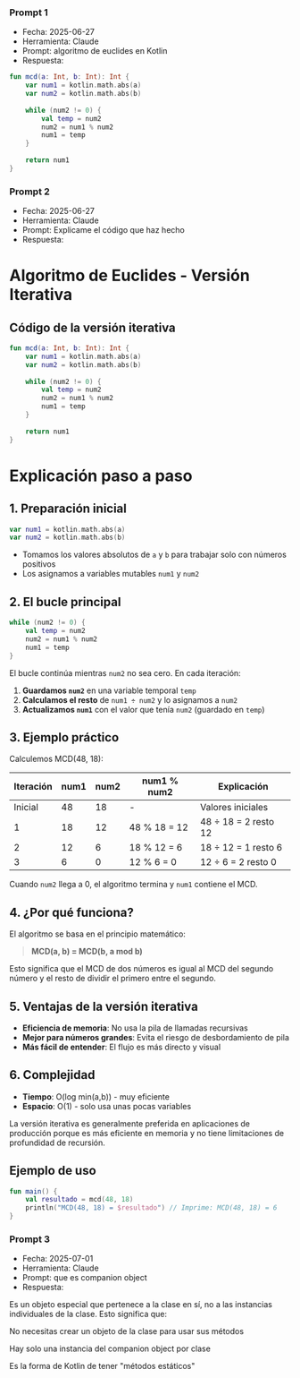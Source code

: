 ### Prompt 1
- Fecha: 2025-06-27
- Herramienta: Claude
- Prompt: algoritmo de euclides en Kotlin
- Respuesta: 
```kotlin
fun mcd(a: Int, b: Int): Int {
    var num1 = kotlin.math.abs(a)
    var num2 = kotlin.math.abs(b)
    
    while (num2 != 0) {
        val temp = num2
        num2 = num1 % num2
        num1 = temp
    }
    
    return num1
}
```

### Prompt 2
- Fecha: 2025-06-27
- Herramienta: Claude
- Prompt: Explicame el código que haz hecho
- Respuesta:

# Algoritmo de Euclides - Versión Iterativa

## Código de la versión iterativa

```kotlin
fun mcd(a: Int, b: Int): Int {
    var num1 = kotlin.math.abs(a)
    var num2 = kotlin.math.abs(b)
    
    while (num2 != 0) {
        val temp = num2
        num2 = num1 % num2
        num1 = temp
    }
    
    return num1
}
```

# Explicación paso a paso

## 1. Preparación inicial

```kotlin
var num1 = kotlin.math.abs(a)
var num2 = kotlin.math.abs(b)
```

- Tomamos los valores absolutos de `a` y `b` para trabajar solo con números positivos
- Los asignamos a variables mutables `num1` y `num2`

## 2. El bucle principal

```kotlin
while (num2 != 0) {
    val temp = num2
    num2 = num1 % num2
    num1 = temp
}
```

El bucle continúa mientras `num2` no sea cero. En cada iteración:

1. **Guardamos `num2`** en una variable temporal `temp`
2. **Calculamos el resto** de `num1 ÷ num2` y lo asignamos a `num2`
3. **Actualizamos `num1`** con el valor que tenía `num2` (guardado en `temp`)

## 3. Ejemplo práctico

Calculemos MCD(48, 18):

| Iteración | num1 | num2 | num1 % num2 | Explicación |
|-----------|------|------|-------------|-------------|
| Inicial   | 48   | 18   | -           | Valores iniciales |
| 1         | 18   | 12   | 48 % 18 = 12| 48 ÷ 18 = 2 resto 12 |
| 2         | 12   | 6    | 18 % 12 = 6 | 18 ÷ 12 = 1 resto 6 |
| 3         | 6    | 0    | 12 % 6 = 0  | 12 ÷ 6 = 2 resto 0 |

Cuando `num2` llega a 0, el algoritmo termina y `num1` contiene el MCD.

## 4. ¿Por qué funciona?

El algoritmo se basa en el principio matemático:

> **MCD(a, b) = MCD(b, a mod b)**

Esto significa que el MCD de dos números es igual al MCD del segundo número y el resto de dividir el primero entre el segundo.

## 5. Ventajas de la versión iterativa

- **Eficiencia de memoria**: No usa la pila de llamadas recursivas
- **Mejor para números grandes**: Evita el riesgo de desbordamiento de pila
- **Más fácil de entender**: El flujo es más directo y visual

## 6. Complejidad

- **Tiempo**: O(log min(a,b)) - muy eficiente
- **Espacio**: O(1) - solo usa unas pocas variables

La versión iterativa es generalmente preferida en aplicaciones de producción porque es más eficiente en memoria y no tiene limitaciones de profundidad de recursión.

## Ejemplo de uso

```kotlin
fun main() {
    val resultado = mcd(48, 18)
    println("MCD(48, 18) = $resultado") // Imprime: MCD(48, 18) = 6
}
```

### Prompt 3
- Fecha: 2025-07-01
- Herramienta: Claude
- Prompt: que es companion object
- Respuesta:

Es un objeto especial que pertenece a la clase en sí, no a las instancias individuales de la clase. Esto significa que:

No necesitas crear un objeto de la clase para usar sus métodos

Hay solo una instancia del companion object por clase

Es la forma de Kotlin de tener "métodos estáticos"